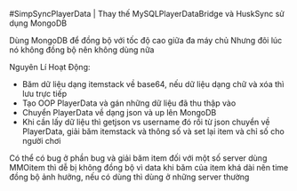 #SimpSyncPlayerData | Thay thế MySQLPlayerDataBridge và HuskSync sử dụng MongoDB

Dùng MongoDB để đồng bộ với tốc độ cao giữa đa máy chủ 
Nhưng đôi lúc nó không đồng bộ nên không dùng nữa

Nguyên Lí Hoạt Động:
- Băm dữ liệu dạng itemstack về base64, nếu dữ liệu dạng chữ và xóa thì lưu trực tiếp
- Tạo OOP PlayerData và gán những dữ liệu đã thu thập vào
- Chuyển PlayerData về dạng json và up lên MongoDB
- Khi cần lấy dữ liệu thì getjson vs username đó rồi từ json chuyển về PlayerData, giải băm itemstack và thông số và set lại item và chỉ số cho người chơi

Có thể có bug ở phần bug và giải băm item đối với một số server dùng MMOitem thì dễ bị không đồng bộ vì data khi băm của item khá dài nên time đồng bộ ảnh hưởng, nếu có dùng thì dùng ở những server thường


